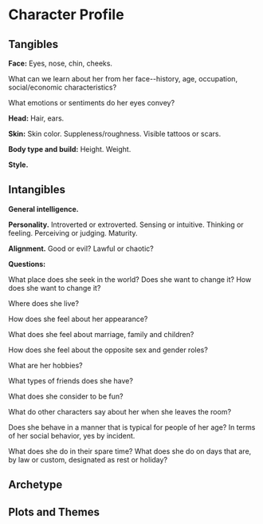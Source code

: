 # Character Profile

## Tangibles

**Face:** Eyes, nose, chin, cheeks.

What can we learn about her from her face--history, age, occupation, social/economic characteristics?

What emotions or sentiments do her eyes convey?

**Head:** Hair, ears.

**Skin:** Skin color. Suppleness/roughness. Visible tattoos or scars.

**Body type and build:** Height. Weight. 

**Style.**

## Intangibles

**General intelligence.** 

**Personality.** Introverted or extroverted. Sensing or intuitive. Thinking or feeling. Perceiving or judging. Maturity.

**Alignment.** Good or evil? Lawful or chaotic?

**Questions:**

What place does she seek in the world? Does she want to change it? How does she want to change it?

Where does she live? 

How does she feel about her appearance?

What does she feel about marriage, family and children?

How does she feel about the opposite sex and gender roles?

What are her hobbies?

What types of friends does she have? 

What does she consider to be fun?

What do other characters say about her when she leaves the room?

Does she behave in a manner that is typical for people of her age? In terms of her social behavior, yes by incident.

What does she do in their spare time? What does she do on days that are, by law or custom, designated as rest or holiday?

## Archetype

## Plots and Themes
